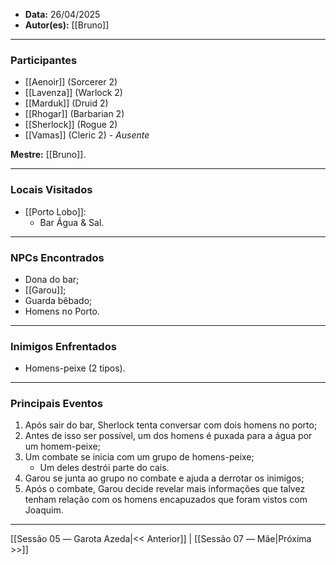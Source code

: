 - **Data:** 26/04/2025
- **Autor(es):** [[Bruno]]

---

### Participantes

- [[Aenoir]] (Sorcerer 2)
- [[Lavenza]] (Warlock 2)
- [[Marduk]] (Druid 2)
- [[Rhogar]] (Barbarian 2)
- [[Sherlock]] (Rogue 2)
- [[Vamas]] (Cleric 2) - *Ausente*

**Mestre:** [[Bruno]].

---  

### Locais Visitados

- [[Porto Lobo]]:
	- Bar Água & Sal.

---

### NPCs Encontrados

- Dona do bar;
- [[Garou]];
- Guarda bêbado;
- Homens no Porto.

---

### Inimigos Enfrentados

- Homens-peixe (2 tipos).

---

### Principais Eventos

1. Após sair do bar, Sherlock tenta conversar com dois homens no porto;
2. Antes de isso ser possível, um dos homens é puxada para a água por um homem-peixe;
3. Um combate se inicia com um grupo de homens-peixe;
	- Um deles destrói parte do cais.
4. Garou se junta ao grupo no combate e ajuda a derrotar os inimigos;
5. Após o combate, Garou decide revelar mais informações que talvez tenham relação com os homens encapuzados que foram vistos com Joaquim.

---

[[Sessão 05 ― Garota Azeda|<< Anterior]] | [[Sessão 07 ― Mãe|Próxima >>]]